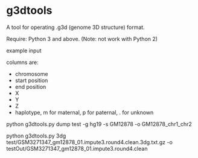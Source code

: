 # g3dtools

A tool for operating .g3d (genome 3D structure) format.

Require: Python 3 and above. (Note: not work with Python 2)

example input

columns are:
* chromosome
* start position
* end position
* X
* Y
* Z
* haplotype, m for maternal, p for paternal, . for unknown


python g3dtools.py dump test -g hg19 -s GM12878 -o GM12878_chr1_chr2


python g3dtools.py 3dg test/GSM3271347_gm12878_01.impute3.round4.clean.3dg.txt.gz -o testOut/GSM3271347_gm12878_01.impute3.round4.clean

